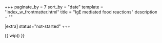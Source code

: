 +++
paginate_by = 7
sort_by = "date"
template = "index_w_frontmatter.html"
title = "IgE mediated food reactions"
description = ""

[extra]
status="not-started"
+++

{{ wip() }}
